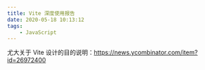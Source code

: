 ```yaml
---
title: Vite 深度使用报告
date: 2020-05-18 10:13:12
tags:
    - JavaScript
---
```


尤大关于 Vite 设计的目的说明：https://news.ycombinator.com/item?id=26972400
